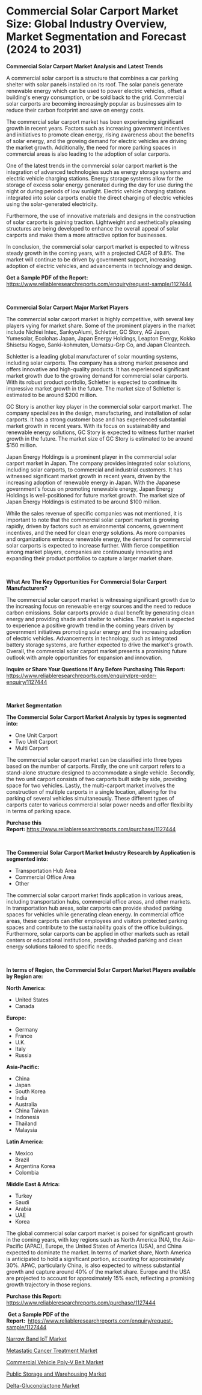 <p><h1>Commercial Solar Carport Market Size: Global Industry Overview, Market Segmentation and Forecast (2024 to 2031)</h1></p><p><strong>Commercial Solar Carport Market Analysis and Latest Trends</strong></p>
<p><p>A commercial solar carport is a structure that combines a car parking shelter with solar panels installed on its roof. The solar panels generate renewable energy which can be used to power electric vehicles, offset a building's energy consumption, or be sold back to the grid. Commercial solar carports are becoming increasingly popular as businesses aim to reduce their carbon footprint and save on energy costs.</p><p>The commercial solar carport market has been experiencing significant growth in recent years. Factors such as increasing government incentives and initiatives to promote clean energy, rising awareness about the benefits of solar energy, and the growing demand for electric vehicles are driving the market growth. Additionally, the need for more parking spaces in commercial areas is also leading to the adoption of solar carports.</p><p>One of the latest trends in the commercial solar carport market is the integration of advanced technologies such as energy storage systems and electric vehicle charging stations. Energy storage systems allow for the storage of excess solar energy generated during the day for use during the night or during periods of low sunlight. Electric vehicle charging stations integrated into solar carports enable the direct charging of electric vehicles using the solar-generated electricity.</p><p>Furthermore, the use of innovative materials and designs in the construction of solar carports is gaining traction. Lightweight and aesthetically pleasing structures are being developed to enhance the overall appeal of solar carports and make them a more attractive option for businesses.</p><p>In conclusion, the commercial solar carport market is expected to witness steady growth in the coming years, with a projected CAGR of 9.8%. The market will continue to be driven by government support, increasing adoption of electric vehicles, and advancements in technology and design.</p></p>
<p><strong>Get a Sample PDF of the Report:&nbsp;</strong> <a href="https://www.reliableresearchreports.com/enquiry/request-sample/1127444">https://www.reliableresearchreports.com/enquiry/request-sample/1127444</a></p>
<p>&nbsp;</p>
<p><strong>Commercial Solar Carport Major Market Players</strong></p>
<p><p>The commercial solar carport market is highly competitive, with several key players vying for market share. Some of the prominent players in the market include Nichiei Intec, SankyoAlumi, Schletter, GC Story, AG Japan, Yumesolar, Ecolohas Japan, Japan Energy Holdings, Leapton Energy, Kokko Shisetsu Kogyo, Sanki-kohmuten, Uematsu-Grp Co, and Japan Cleantech.</p><p>Schletter is a leading global manufacturer of solar mounting systems, including solar carports. The company has a strong market presence and offers innovative and high-quality products. It has experienced significant market growth due to the growing demand for commercial solar carports. With its robust product portfolio, Schletter is expected to continue its impressive market growth in the future. The market size of Schletter is estimated to be around $200 million.</p><p>GC Story is another key player in the commercial solar carport market. The company specializes in the design, manufacturing, and installation of solar carports. It has a strong customer base and has experienced substantial market growth in recent years. With its focus on sustainability and renewable energy solutions, GC Story is expected to witness further market growth in the future. The market size of GC Story is estimated to be around $150 million.</p><p>Japan Energy Holdings is a prominent player in the commercial solar carport market in Japan. The company provides integrated solar solutions, including solar carports, to commercial and industrial customers. It has witnessed significant market growth in recent years, driven by the increasing adoption of renewable energy in Japan. With the Japanese government's focus on promoting renewable energy, Japan Energy Holdings is well-positioned for future market growth. The market size of Japan Energy Holdings is estimated to be around $100 million.</p><p>While the sales revenue of specific companies was not mentioned, it is important to note that the commercial solar carport market is growing rapidly, driven by factors such as environmental concerns, government incentives, and the need for clean energy solutions. As more companies and organizations embrace renewable energy, the demand for commercial solar carports is expected to increase further. With fierce competition among market players, companies are continuously innovating and expanding their product portfolios to capture a larger market share.</p></p>
<p>&nbsp;</p>
<p><strong>What Are The Key Opportunities For Commercial Solar Carport Manufacturers?</strong></p>
<p><p>The commercial solar carport market is witnessing significant growth due to the increasing focus on renewable energy sources and the need to reduce carbon emissions. Solar carports provide a dual benefit by generating clean energy and providing shade and shelter to vehicles. The market is expected to experience a positive growth trend in the coming years driven by government initiatives promoting solar energy and the increasing adoption of electric vehicles. Advancements in technology, such as integrated battery storage systems, are further expected to drive the market's growth. Overall, the commercial solar carport market presents a promising future outlook with ample opportunities for expansion and innovation.</p></p>
<p><strong>Inquire or Share Your Questions If Any Before Purchasing This Report:</strong> <a href="https://www.reliableresearchreports.com/enquiry/pre-order-enquiry/1127444">https://www.reliableresearchreports.com/enquiry/pre-order-enquiry/1127444</a></p>
<p>&nbsp;</p>
<p><strong>Market Segmentation</strong></p>
<p><strong>The Commercial Solar Carport Market Analysis by types is segmented into:</strong></p>
<p><ul><li>One Unit Carport</li><li>Two Unit Carport</li><li>Multi Carport</li></ul></p>
<p><p>The commercial solar carport market can be classified into three types based on the number of carports. Firstly, the one unit carport refers to a stand-alone structure designed to accommodate a single vehicle. Secondly, the two unit carport consists of two carports built side by side, providing space for two vehicles. Lastly, the multi-carport market involves the construction of multiple carports in a single location, allowing for the parking of several vehicles simultaneously. These different types of carports cater to various commercial solar power needs and offer flexibility in terms of parking space.</p></p>
<p><strong>Purchase this Report:&nbsp;</strong><a href="https://www.reliableresearchreports.com/purchase/1127444">https://www.reliableresearchreports.com/purchase/1127444</a></p>
<p>&nbsp;</p>
<p><strong>The Commercial Solar Carport Market Industry Research by Application is segmented into:</strong></p>
<p><ul><li>Transportation Hub Area</li><li>Commercial Office Area</li><li>Other</li></ul></p>
<p><p>The commercial solar carport market finds application in various areas, including transportation hubs, commercial office areas, and other markets. In transportation hub areas, solar carports can provide shaded parking spaces for vehicles while generating clean energy. In commercial office areas, these carports can offer employees and visitors protected parking spaces and contribute to the sustainability goals of the office buildings. Furthermore, solar carports can be applied in other markets such as retail centers or educational institutions, providing shaded parking and clean energy solutions tailored to specific needs.</p></p>
<p>&nbsp;</p>
<p><strong>In terms of Region, the Commercial Solar Carport Market Players available by Region are:</strong></p>
<p>
    <p> <strong> North America: </strong>
        <ul>
            <li>United States</li>
            <li>Canada</li>
        </ul>
        </p> 
    <p> <strong> Europe: </strong>
        <ul>
            <li>Germany</li>
            <li>France</li>
            <li>U.K.</li>
            <li>Italy</li>
            <li>Russia</li>
        </ul>
        </p> 
    <p> <strong> Asia-Pacific: </strong>
        <ul>
            <li>China</li>
            <li>Japan</li>
            <li>South Korea</li>
            <li>India</li>
            <li>Australia</li>
            <li>China Taiwan</li>
            <li>Indonesia</li>
            <li>Thailand</li>
            <li>Malaysia</li>
        </ul>
        </p> 
    <p> <strong> Latin America: </strong>
        <ul>
            <li>Mexico</li>
            <li>Brazil</li>
            <li>Argentina Korea</li>
            <li>Colombia</li>
        </ul>
        </p> 
    <p> <strong> Middle East & Africa: </strong>
        <ul>
            <li>Turkey</li>
            <li>Saudi</li>
            <li>Arabia</li>
            <li>UAE</li>
            <li>Korea</li>
        </ul>
    </p>
    </p>
<p><p>The global commercial solar carport market is poised for significant growth in the coming years, with key regions such as North America (NA), the Asia-Pacific (APAC), Europe, the United States of America (USA), and China expected to dominate the market. In terms of market share, North America is anticipated to hold a significant portion, accounting for approximately 30%. APAC, particularly China, is also expected to witness substantial growth and capture around 40% of the market share. Europe and the USA are projected to account for approximately 15% each, reflecting a promising growth trajectory in those regions.</p></p>
<p><strong>Purchase this Report: </strong><a href="https://www.reliableresearchreports.com/purchase/1127444">https://www.reliableresearchreports.com/purchase/1127444</a></p>
<p>&nbsp;<strong>Get a Sample PDF of the Report:&nbsp;&nbsp;</strong><a href="https://www.reliableresearchreports.com/enquiry/request-sample/1127444">https://www.reliableresearchreports.com/enquiry/request-sample/1127444</a></p>
<p><strong></strong></p>
<p><p><a href="https://github.com/guneycigdem35/Market-Research-Report-List-1/blob/main/narrow-band-iot-market.md">Narrow Band IoT Market</a></p><p><a href="https://github.com/yoshih12/Market-Research-Report-List-1/blob/main/metastatic-cancer-treatment-market.md">Metastatic Cancer Treatment Market</a></p><p><a href="https://medium.com/@patriciaday39/commercial-vehicle-poly-v-belt-market-outlook-industry-overview-and-forecast-2024-to-2031-68c9e0120b0e">Commercial Vehicle Poly-V Belt Market</a></p><p><a href="https://www.linkedin.com/pulse/global-public-storage-warehousing-market-types-applications-a82gc?trackingId=g7eZFPQZQ%2ByA4vTLQearpA%3D%3D">Public Storage and Warehousing Market</a></p><p><a href="https://www.linkedin.com/pulse/delta-gluconolactone-market-research-report-reveals-latest-6gaec?trackingId=nLZZTNR9TvOBKU33nFmiiA%3D%3D">Delta-Gluconolactone Market</a></p></p>